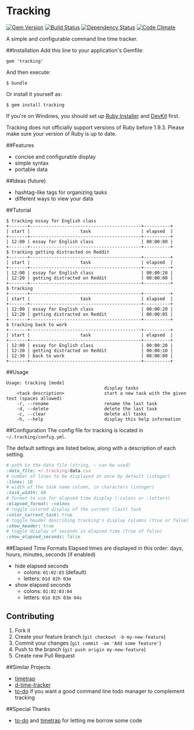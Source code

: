# Tracking
[![Gem Version](https://badge.fury.io/rb/tracking.png)](http://badge.fury.io/rb/tracking)
[![Build Status](https://secure.travis-ci.org/thenickperson/tracking.png?branch=master)](http://travis-ci.org/thenickperson/tracking)
[![Dependency Status](https://gemnasium.com/thenickperson/tracking.png)](https://gemnasium.com/thenickperson/tracking)
[![Code Climate](https://codeclimate.com/github/thenickperson/tracking.png)](https://codeclimate.com/github/thenickperson/tracking)

A simple and configurable command line time tracker.

##Installation
Add this line to your application's Gemfile:

    gem 'tracking'

And then execute:

    $ bundle

Or install it yourself as:

    $ gem install tracking

If you're on Windows, you should set up
[Ruby Installer](http://rubyinstaller.org/downloads/) and
[DevKit](https://github.com/oneclick/rubyinstaller/wiki/Development-Kit) first.

Tracking does not officially support versions of Ruby before 1.9.3. Please make
sure your version of Ruby is up to date.

##Features
- concise and configurable display
- simple syntax
- portable data

##Ideas (future)
- hashtag-like tags for organizing tasks
- different ways to view your data

##Tutorial
```
$ tracking essay for English class
+-------+------------------------------------------+----------+
| start |                   task                   | elapsed  |
+-------+------------------------------------------+----------+
| 12:00 | essay for English class                  | 00:00:00 |
+-------+------------------------------------------+----------+
$ tracking getting distracted on Reddit
+-------+------------------------------------------+----------+
| start |                   task                   | elapsed  |
+-------+------------------------------------------+----------+
| 12:00 | essay for English class                  | 00:00:20 |
| 12:20 | getting distracted on Reddit             | 00:00:00 |
+-------+------------------------------------------+----------+
$ tracking
+-------+------------------------------------------+----------+
| start |                   task                   | elapsed  |
+-------+------------------------------------------+----------+
| 12:00 | essay for English class                  | 00:00:20 |
| 12:20 | getting distracted on Reddit             | 00:00:05 |
+-------+------------------------------------------+----------+
$ tracking back to work
+-------+------------------------------------------+----------+
| start |                   task                   | elapsed  |
+-------+------------------------------------------+----------+
| 12:00 | essay for English class                  | 00:00:20 |
| 12:20 | getting distracted on Reddit             | 00:00:10 |
| 12:30 | back to work                             | 00:00:00 |
+-------+------------------------------------------+----------+
```

##Usage
```
Usage: tracking [mode]
                                     display tasks
    <task description>               start a new task with the given text (spaces allowed)
    -r, --rename                     rename the last task
    -d, --delete                     delete the last task
    -c, --clear                      delete all tasks
    -h, --help                       display this help information
```

##Configuration
The config file for tracking is located in `~/.tracking/config.yml`.

The default settings are listed below, along with a description of each setting.
```ruby
# path to the data file (string, ~ can be used)
:data_file: ~/.tracking/data.csv
# number of lines to be displayed at once by default (integer)
:lines: 10
# width of the task name column, in characters (integer)
:task_width: 40
# format to use for elapsed time display (:colons or :letters)
:elapsed_format: :colons
# toggle colored display of the current (last) task
:color_current_task: true
# toggle header describing tracking's display columns (true or false)
:show_header: true
# toggle display of seconds in elapsed time (true of false)
:show_elapsed_seconds: false
```

##Elapsed Time Formats
Elapsed times are displayed in this order: days, hours, minutes, seconds (if
enabled)
- hide elapsed seconds
  - colons: `01:02:03` (default)
  - letters: `01d 02h 03m`
- show elapsed seconds
  - colons: `01:02:03:04`
  - letters: `01d 02h 03m 04s`

## Contributing
1. Fork it
2. Create your feature branch (`git checkout -b my-new-feature`)
3. Commit your changes (`git commit -am 'Add some feature'`)
4. Push to the branch (`git push origin my-new-feature`)
5. Create new Pull Request

##Similar Projects
- [timetrap](https://github.com/samg/timetrap)
- [d-time-tracker](https://github.com/DanielVF/d-time-tracker)
- [to-do](http://github.com/kristenmills/to-do) if you want a good command line
todo manager to complement tracking

##Special Thanks
- [to-do](http://github.com/kristenmills/to-do) and
[timetrap](https://github.com/samg/timetrap) for letting me borrow some code
